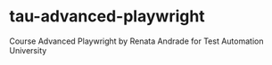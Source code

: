 # tau-advanced-playwright
Course Advanced Playwright by Renata Andrade for Test Automation University
